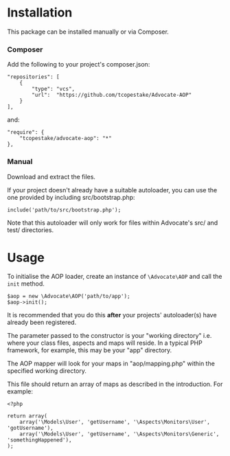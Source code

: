 # Installation

This package can be installed manually or via Composer.

### Composer

Add the following to your project's composer.json:

    "repositories": [
        {
            "type": "vcs",
            "url":  "https://github.com/tcopestake/Advocate-AOP"
        }
    ],

and:

    "require": {
        "tcopestake/advocate-aop": "*"
    },

### Manual

Download and extract the files.

If your project doesn't already have a suitable autoloader, you can use the one provided by including src/bootstrap.php:

    include('path/to/src/bootstrap.php');

Note that this autoloader will only work for files within Advocate's src/ and test/ directories.

# Usage

To initialise the AOP loader, create an instance of `\Advocate\AOP` and call the `init` method.

    $aop = new \Advocate\AOP('path/to/app');
    $aop->init();

It is recommended that you do this **after** your projects' autoloader(s) have already been registered.

The parameter passed to the constructor is your "working directory" i.e. where your class files, aspects and maps will reside. In a typical PHP framework, for example, this may be your "app" directory.

The AOP mapper will look for your maps in "aop/mapping.php" within the specified working directory.

This file should return an array of maps as described in the introduction. For example:

    <?php

    return array(
        array('\Models\User', 'getUsername', '\Aspects\Monitors\User', 'gotUsername'),
        array('\Models\User', 'getUsername', '\Aspects\Monitors\Generic', 'somethingHappened'),
    );
